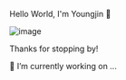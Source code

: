 Hello World, I'm Youngjin 👋

![image]({https://img.shields.io/badge/LinkedIn-0077B5?style=for-the-badge&logo=linkedin&logoColor=white})

Thanks for stopping by!



🔭 I’m currently working on ...

<!--
**moolair/moolair** is a ✨ _special_ ✨ repository because its `README.md` (this file) appears on your GitHub profile.

Here are some ideas to get you started:

- 🔭 I’m currently working on ...
- 🌱 I’m currently learning ...
- 👯 I’m looking to collaborate on ...
- 🤔 I’m looking for help with ...
- 💬 Ask me about ...
- 📫 How to reach me: ...
- 😄 Pronouns: ...
- ⚡ Fun fact: ...
-->
